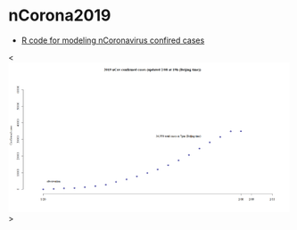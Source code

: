 # nCorona2019

- [R code for modeling nCoronavirus confired cases](https://github.com/vanhungtran/nCorona2019/blob/master/comparemodels_nCov2019.R)


<![alt text](https://github.com/vanhungtran/nCorona2019/blob/master/Best%20models%20for%20nCon2019.gif)> 
